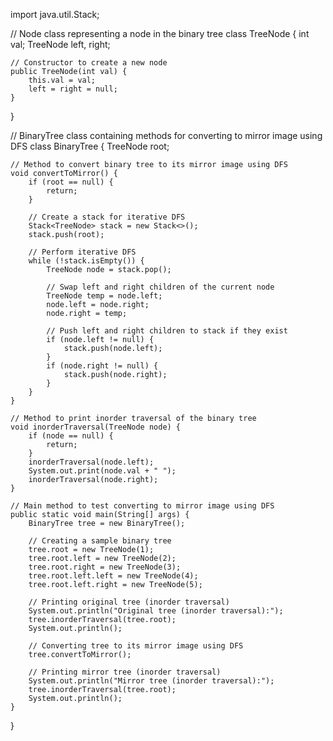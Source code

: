 import java.util.Stack;

// Node class representing a node in the binary tree
class TreeNode {
    int val;
    TreeNode left, right;

    // Constructor to create a new node
    public TreeNode(int val) {
        this.val = val;
        left = right = null;
    }
}

// BinaryTree class containing methods for converting to mirror image using DFS
class BinaryTree {
    TreeNode root;

    // Method to convert binary tree to its mirror image using DFS
    void convertToMirror() {
        if (root == null) {
            return;
        }

        // Create a stack for iterative DFS
        Stack<TreeNode> stack = new Stack<>();
        stack.push(root);

        // Perform iterative DFS
        while (!stack.isEmpty()) {
            TreeNode node = stack.pop();

            // Swap left and right children of the current node
            TreeNode temp = node.left;
            node.left = node.right;
            node.right = temp;

            // Push left and right children to stack if they exist
            if (node.left != null) {
                stack.push(node.left);
            }
            if (node.right != null) {
                stack.push(node.right);
            }
        }
    }

    // Method to print inorder traversal of the binary tree
    void inorderTraversal(TreeNode node) {
        if (node == null) {
            return;
        }
        inorderTraversal(node.left);
        System.out.print(node.val + " ");
        inorderTraversal(node.right);
    }

    // Main method to test converting to mirror image using DFS
    public static void main(String[] args) {
        BinaryTree tree = new BinaryTree();

        // Creating a sample binary tree
        tree.root = new TreeNode(1);
        tree.root.left = new TreeNode(2);
        tree.root.right = new TreeNode(3);
        tree.root.left.left = new TreeNode(4);
        tree.root.left.right = new TreeNode(5);

        // Printing original tree (inorder traversal)
        System.out.println("Original tree (inorder traversal):");
        tree.inorderTraversal(tree.root);
        System.out.println();

        // Converting tree to its mirror image using DFS
        tree.convertToMirror();

        // Printing mirror tree (inorder traversal)
        System.out.println("Mirror tree (inorder traversal):");
        tree.inorderTraversal(tree.root);
        System.out.println();
    }
}
